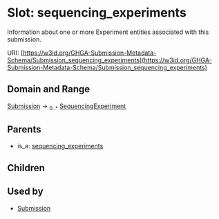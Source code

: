 
# Slot: sequencing_experiments


Information about one or more Experiment entities associated with this submission.

URI: [https://w3id.org/GHGA-Submission-Metadata-Schema/Submission_sequencing_experiments](https://w3id.org/GHGA-Submission-Metadata-Schema/Submission_sequencing_experiments)


## Domain and Range

[Submission](Submission.md) &#8594;  <sub>0..\*</sub> [SequencingExperiment](SequencingExperiment.md)

## Parents

 *  is_a: [sequencing_experiments](sequencing_experiments.md)

## Children


## Used by

 * [Submission](Submission.md)
